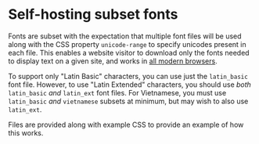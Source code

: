 # Self-hosting subset fonts

Fonts are subset with the expectation that multiple font files will be used along with the CSS property `unicode-range` to specify unicodes present in each file. This enables a website visitor to download only the fonts needed to display text on a given site, and works in [all modern browsers](https://caniuse.com/#feat=mdn-css_at-rules_font-face_unicode-range).

To support only "Latin Basic" characters, you can use just the `latin_basic` font file. However, to use "Latin Extended" characters, you should use *both* `latin_basic` *and* `latin_ext` font files. For Vietnamese, you must use `latin_basic` *and* `vietnamese` subsets at minimum, but may wish to also use `latin_ext`.

Files are provided along with example CSS to provide an example of how this works.
